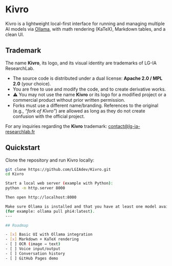 # Kivro

Kivro is a lightweight local-first interface for running and managing multiple AI models via [Ollama](https://ollama.com), 
with math rendering (KaTeX), Markdown tables, and a clean UI.

## Trademark

The name **Kivro**, its logo, and its visual identity are trademarks of LG-IA ResearchLab.

- The source code is distributed under a dual license: **Apache 2.0 / MPL 2.0** (your choice).
- You are free to use and modify the code, and to create derivative works.
- ⚠️ You may not use the name **Kivro** or its logo for a modified project
  or a commercial product without prior written permission.
- Forks must use a different name/branding. References to the original
  (e.g., *“fork of Kivro”*) are allowed as long as they do not create
  confusion with the official project.

For any inquiries regarding the **Kivro** trademark: contact@lg-ia-researchlab.fr

## Quickstart

Clone the repository and run Kivro locally:

```bash
git clone https://github.com/LGIAdev/Kivro.git
cd Kivro

Start a local web server (example with Python):
python -m http.server 8000

Then open http://localhost:8000

Make sure Ollama is installed and that you have at least one model available
(for example: ollama pull phi4:latest).
---

## Roadmap

- [x] Basic UI with Ollama integration
- [x] Markdown + KaTeX rendering
- [ ] OCR (image → text)
- [ ] Voice input/output
- [ ] Conversation history
- [ ] GitHub Pages demo
